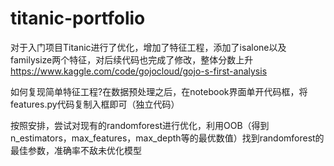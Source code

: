 # titanic-portfolio
对于入门项目Titanic进行了优化，增加了特征工程，添加了isalone以及familysize两个特征，对后续代码也完成了修改，整体分数上升
https://www.kaggle.com/code/gojocloud/gojo-s-first-analysis

如何复现简单特征工程?在数据预处理之后，在notebook界面单开代码框，将features.py代码复制入框即可（独立代码）

按照安排，尝试对现有的randomforest进行优化，利用OOB（得到n_estimators，max_features，max_depth等的最优数值）找到randomforest的最佳参数，准确率不敌未优化模型
